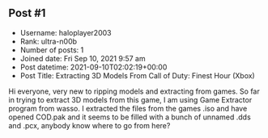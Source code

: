 ## Post #1
- Username: haloplayer2003
- Rank: ultra-n00b
- Number of posts: 1
- Joined date: Fri Sep 10, 2021 9:57 am
- Post datetime: 2021-09-10T02:02:19+00:00
- Post Title: Extracting 3D Models From Call of Duty: Finest Hour (Xbox)

Hi everyone, very new to ripping models and extracting from games. So far in trying to extract 3D models from this game, I am using Game Extractor program from wasso. I extracted the files from the games .iso and have opened COD.pak and it seems to be filled with a bunch of unnamed .dds and .pcx, anybody know where to go from here?
